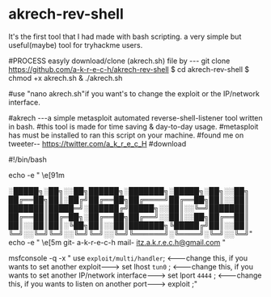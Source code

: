 # akrech-rev-shell
It's the first tool that I had made with bash scripting.
a very simple but useful(maybe) tool for tryhackme users.

#PROCESS
easyly download/clone (akrech.sh) file by --- git clone https://github.com/a-k-r-e-c-h/akrech-rev-shell
$ cd akrech-rev-shell
$ chmod +x akrech.sh
& ./akrech.sh

#use "nano akrech.sh"if you want's to change the exploit or the IP/network interface.





#akrech   ---a simple metasploit automated reverse-shell-listener tool written in bash.
#this tool is made for time saving & day-to-day usage.
#metasploit has must be installed to ran this script on your machine.
#found me on tweeter-- https://twitter.com/a_k_r_e_c_H
#download

#!/bin/bash

 
echo -e " \e[91m


░█████╗░██╗░░██╗██████╗░███████╗░█████╗░██╗░░██╗
██╔══██╗██║░██╔╝██╔══██╗██╔════╝██╔══██╗██║░░██║
███████║█████═╝░██████╔╝█████╗░░██║░░╚═╝███████║
██╔══██║██╔═██╗░██╔══██╗██╔══╝░░██║░░██╗██╔══██║
██║░░██║██║░╚██╗██║░░██║███████╗╚█████╔╝██║░░██║
╚═╝░░╚═╝╚═╝░░╚═╝╚═╝░░╚═╝╚══════╝░╚════╝░╚═╝░░╚═╝"
echo -e " \e[5m
                       git- a-k-r-e-c-h
                       mail- itz.a.k.r.e.c.h@gmail.com
                      "

msfconsole -q -x " use ```exploit/multi/handler```;    <---change this, if you wants to set another exploit--->
  set lhost ```tun0``` ;                               <---change this, if you wants to set another IP/network interface---> 
   set lport ```4444``` ;                              <---change this, if you wants to listen on another port--->
    exploit ;"
